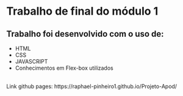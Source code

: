 # Trabalho de final do módulo 1

## Trabalho foi desenvolvido com o uso de:
<ul>
    <li>HTML</li>
    <li>CSS</li>
    <li>JAVASCRIPT</li>
    <li>Conhecimentos em Flex-box utilizados</li>
</ul>

<br>
Link github pages: https://raphael-pinheiro1.github.io/Projeto-Apod/